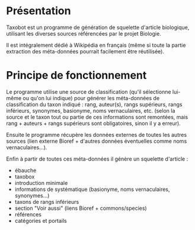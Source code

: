 # Présentation

Taxobot est un programme de génération de squelette d'article biologique,
utilisant les diverses sources référencées par le projet Biologie.

Il est intégralement dédié à Wikipédia en français (même si toute la partie
extraction des méta-données pourrait facilement être réutilisée).

# Principe de fonctionnement

Le programme utilise une source de classification (qu'il sélectionne
lui-même ou qu'on lui indique) pour générer les méta-données de classification
du taxon indiqué : rang, auteur(s), rangs supérieurs, rangs inférieurs,
synonymes, basionyme, noms vernaculaires, etc. (selon la source et le taxon
tout ou partie de ces informations sont remontées, mais rang + auteurs +
rangs supérieurs sont obligatoires, sinon il y a erreur).

Ensuite le programme récupère les données externes de toutes les autres sources
(lien externe Bioref + d'autres données éventuelles comme noms vernaculaires…).

Enfin à partir de toutes ces méta-données il génère un squelette d'article :

* ébauche
* taxobox
* introduction minimale
* informations de systématique (basionyme, noms vernaculaires, synonymes…)
* taxons de rangs inférieurs
* section "Voir aussi" (liens Bioref + commons/species)
* références
* catégories et portails

